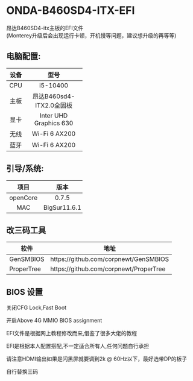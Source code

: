 # ONDA-B460SD4-ITX-EFI

昂达B460SD4-itx主板的EFI文件<br>(Monterey升级后会出现运行卡顿，开机慢等问题，建议想升级的再等等)
## 电脑配置:

<table style="width:40%;text-align:center">
    <thead>
    <th>设备</th>
    <th>型号</th>
    </thead>
    <tbody>
    <tr><td>CPU</td><td>i5-10400</td></tr>
    <tr><td>主板</td><td>昂达B460sd4-ITX2.0全固板</td></tr>
    <tr><td>显卡</td><td>Inter UHD Graphics 630</td></tr>
    <tr><td>无线</td><td>Wi-Fi 6 AX200</td></tr>
    <tr><td>蓝牙</td><td>Wi-Fi 6 AX200</td></tr>
    </tbody>
</table>

## 引导/系统:

<table STYLE="width:40%;text-align:center">
    <thead>
        <th>项目</th>
        <th>版本</th>
    </thead>
    <tbody>
        <tr>
            <td>openCore</td>
            <td>0.7.5</td>
        </tr>
        <tr>
            <TD>MAC</TD>
            <TD>BigSur11.6.1</TD>
        </tr>
    </tbody>
</table>


## 改三码工具
<table>
    <thead>
        <th>软件</th>
        <th>地址</th>
    </thead>
    <tbody>
        <tr><td>GenSMBIOS</td><td>https://github.com/corpnewt/GenSMBIOS</td></tr>
        <tr><td>ProperTree</td><td>https://github.com/corpnewt/ProperTree</td>
    </tbody>
</table>

## BIOS 设置

关闭CFG Lock,Fast Boot

开启Above 4G MMIO BIOS assignment

EFI文件是根据网上教程修改而来,借鉴了很多大佬的教程

EFI是根据本人配置搭配,不一定适合所有人,任何问题自行承担

请注意HDMI输出如果是闪黑屏就要调到2k @ 60Hz以下，最好选带DP的板子

自行替换三码
